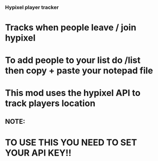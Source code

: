 ### Hypixel player tracker
# Tracks when people leave / join hypixel
# To add people to your list do /list then copy + paste your notepad file 
# This mod uses the hypixel API to track players location

## NOTE:
# TO USE THIS YOU NEED TO SET YOUR API KEY!!
